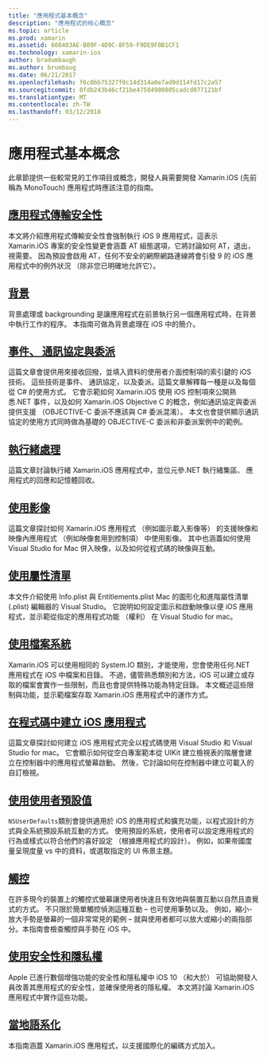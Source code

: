```yaml
---
title: "應用程式基本概念"
description: "應用程式的核心概念"
ms.topic: article
ms.prod: xamarin
ms.assetid: 608403AE-B09F-4D9C-8F59-F9DE9F0B1CF1
ms.technology: xamarin-ios
author: bradumbaugh
ms.author: brumbaug
ms.date: 06/21/2017
ms.openlocfilehash: f6c0bb75327f0c14d314a0e7ad9d114fd17c2a57
ms.sourcegitcommit: 0fdb243b46cf21be47584900805cadcd077121bf
ms.translationtype: MT
ms.contentlocale: zh-TW
ms.lasthandoff: 03/12/2018
---
```

# <a name="application-fundamentals"></a>應用程式基本概念

此章節提供一些較常見的工作項目或概念，開發人員需要開發 Xamarin.iOS (先前稱為 MonoTouch) 應用程式時應該注意的指南。

## <a name="app-transport-securityiosapp-fundamentalsatsmd"></a>[應用程式傳輸安全性](~/ios/app-fundamentals/ats.md)

本文將介紹應用程式傳輸安全性會強制執行 iOS 9 應用程式，這表示 Xamarin.iOS 專案的安全性變更會涵蓋 AT 組態選項，它將討論如何 AT，退出，視需要。 因為預設會啟用 AT，任何不安全的網際網路連線將會引發 9 的 iOS 應用程式中的例外狀況 （除非您已明確地允許它）。


## <a name="backgroundingiosapp-fundamentalsbackgroundingindexmd"></a>[背景](~/ios/app-fundamentals/backgrounding/index.md)

背景處理或 backgrounding 是讓應用程式在前景執行另一個應用程式時，在背景中執行工作的程序。 本指南可做為背景處理在 iOS 中的簡介。


## <a name="events-protocols-and-delegatesiosapp-fundamentalsdelegates-protocols-and-eventsmd"></a>[事件、 通訊協定與委派](~/ios/app-fundamentals/delegates-protocols-and-events.md)

這篇文章會提供用來接收回撥，並填入資料的使用者介面控制項的索引鍵的 iOS 技術。 這些技術是事件、 通訊協定，以及委派。這篇文章解釋每一種是以及每個從 C# 的使用方式。 它會示範如何 Xamarin.iOS 使用 iOS 控制項來公開熟悉.NET 事件，以及如何 Xamarin.iOS Objective C 的概念，例如通訊協定與委派提供支援 （OBJECTIVE-C 委派不應該與 C# 委派混淆）。 本文也會提供顯示通訊協定的使用方式同時做為基礎的 OBJECTIVE-C 委派和非委派案例中的範例。

## <a name="threadingiosapp-fundamentalsthreadingmd"></a>[執行緒處理](~/ios/app-fundamentals/threading.md)

這篇文章討論執行緒 Xamarin.iOS 應用程式中，並位元參.NET 執行緒集區、 應用程式的回應和記憶體回收。&nbsp;

## <a name="working-with-imagesiosapp-fundamentalsimages-iconsindexmd"></a>[使用影像](~/ios/app-fundamentals/images-icons/index.md)

這篇文章探討如何 Xamarin.iOS 應用程式 （例如圖示載入影像等） 的支援映像和映像內應用程式 （例如映像套用到控制項） 中使用影像。 其中也涵蓋如何使用 Visual Studio for Mac 併入映像，以及如何從程式碼的映像與互動。

## <a name="working-with-property-listsiosapp-fundamentalsindexmd"></a>[使用屬性清單](~/ios/app-fundamentals/index.md)

本文件介紹使用 Info.plist 與 Entitlements.plist Mac 的圖形化和進階屬性清單 (.plist) 編輯器的 Visual Studio。 它說明如何設定圖示和啟動映像以便 iOS 應用程式，並示範從指定的應用程式功能 （權利） 在 Visual Studio for mac。

## <a name="working-with-the-file-systemiosapp-fundamentalsfile-systemmd"></a>[使用檔案系統](~/ios/app-fundamentals/file-system.md)

Xamarin.iOS 可以使用相同的 System.IO 類別，才能使用，您會使用任何.NET 應用程式在 iOS 中檔案和目錄。 不過，儘管熟悉類別和方法，iOS 可以建立或存取的檔案會實作一些限制，而且也會提供特殊功能為特定目錄。 本文概述這些限制與功能，並示範檔案存取 Xamarin.iOS 應用程式中的運作方式。

## <a name="creating-ios-applications-in-codeiosapp-fundamentalsios-code-onlymd"></a>[在程式碼中建立 iOS 應用程式](~/ios/app-fundamentals/ios-code-only.md)

這篇文章探討如何建立 iOS 應用程式完全以程式碼使用 Visual Studio 和 Visual Studio for mac。 它會顯示如何從空白專案範本從 UIKit 建立檢視表的階層會建立在控制器中的應用程式螢幕啟動。 然後，它討論如何在控制器中建立可載入的自訂檢視。

## <a name="working-with-user-defaultsiosapp-fundamentalsuser-defaultsmd"></a>[使用使用者預設值](~/ios/app-fundamentals/user-defaults.md)

`NSUserDefaults`類別會提供適用於 iOS 的應用程式和擴充功能，以程式設計的方式與全系統預設系統互動的方式。 使用預設的系統，使用者可以設定應用程式的行為或樣式以符合他們的喜好設定 （根據應用程式的設計）。 例如，如果帝國度量呈現度量 vs 中的資料，或選取指定的 UI 佈景主題。

## <a name="touchiosapp-fundamentalstouchindexmd"></a>[觸控](~/ios/app-fundamentals/touch/index.md)

在許多現今的裝置上的觸控式螢幕讓使用者快速且有效地與裝置互動以自然且直覺式的方式。 不只限於簡單觸控偵測這種互動 – 也可使用筆勢以及。 例如，縮小-放大手勢是螢幕的一個非常常見的範例 – 就與使用者都可以放大或縮小的兩指部分。本指南會檢查觸控與手勢在 iOS 中。

## <a name="working-with-security-and-privacyiosapp-fundamentalssecurity-privacymd"></a>[使用安全性和隱私權](~/ios/app-fundamentals/security-privacy.md)

Apple 已進行數個增強功能的安全性和隱私權中 iOS 10 （和大於） 可協助開發人員改善其應用程式的安全性，並確保使用者的隱私權。 本文將討論 Xamarin.iOS 應用程式中實作這些功能。

##  <a name="localizationiosapp-fundamentalslocalizationindexmd"></a>[當地語系化](~/ios/app-fundamentals/localization/index.md)

本指南涵蓋 Xamarin.iOS 應用程式，以支援國際化的編碼方式加入。